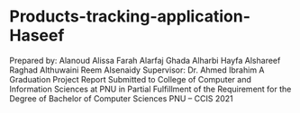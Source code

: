 # Products-tracking-application-Haseef
Prepared by: Alanoud Alissa Farah Alarfaj Ghada Alharbi Hayfa Alshareef Raghad Althuwaini Reem Alsenaidy  Supervisor:  Dr. Ahmed Ibrahim A Graduation Project Report Submitted to College of Computer and Information Sciences at PNU in Partial Fulfillment of the Requirement for the Degree of Bachelor of Computer Sciences PNU – CCIS 2021
